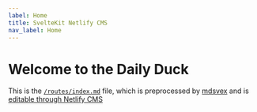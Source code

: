 ```yaml
---
label: Home
title: SvelteKit Netlify CMS
nav_label: Home
---
```

# Welcome to the Daily Duck

This is the [`/routes/index.md`](https://github.com/buhrmi/sveltekit-netlify-cms/blob/main/src/routes/index.md) file, which is preprocessed by [mdsvex](https://mdsvex.com) and is <a href="https://sveltekit-netlify-cms.netlify.app/admin/#/" target="_blank">editable through Netlify CMS</a>

[](https://app.netlify.com/start/deploy?repository=https://github.com/buhrmi/sveltekit-netlify-cms&stack=cms)